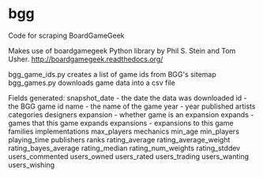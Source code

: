 # bgg
Code for scraping BoardGameGeek

Makes use of boardgamegeek Python library by Phil S. Stein and Tom Usher.
http://boardgamegeek.readthedocs.org/

bgg_game_ids.py creates a list of game ids from BGG's sitemap
bgg_games.py downloads game data into a csv file

Fields generated:
snapshot_date - the date the data was downloaded
id - the BGG game id
name - the name of the game
year - year published
artists
categories
designers
expansion - whether game is an expansion
expands - games that this game expands
expansions - expansions to this game
families
implementations
max_players
mechanics
min_age
min_players
playing_time
publishers
ranks
rating_average
rating_average_weight
rating_bayes_average
rating_median
rating_num_weights
rating_stddev
users_commented
users_owned
users_rated
users_trading
users_wanting
users_wishing





